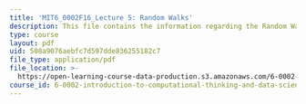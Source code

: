 ```yaml
---
title: 'MIT6_0002F16_Lecture 5: Random Walks'
description: This file contains the information regarding the Random Walks.
type: course
layout: pdf
uid: 508a9076aebfc7d597dde836255182c7
file_type: application/pdf
file_location: >-
  https://open-learning-course-data-production.s3.amazonaws.com/6-0002-introduction-to-computational-thinking-and-data-science-fall-2016/508a9076aebfc7d597dde836255182c7_MIT6_0002F16_lec5.pdf
course_id: 6-0002-introduction-to-computational-thinking-and-data-science-fall-2016
---
```

